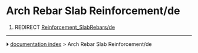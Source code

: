# Arch Rebar Slab Reinforcement/de
1.  REDIRECT [Reinforcement_SlabRebars/de](Reinforcement_SlabRebars/de.md)



---
⏵ [documentation index](../README.md) > Arch Rebar Slab Reinforcement/de
